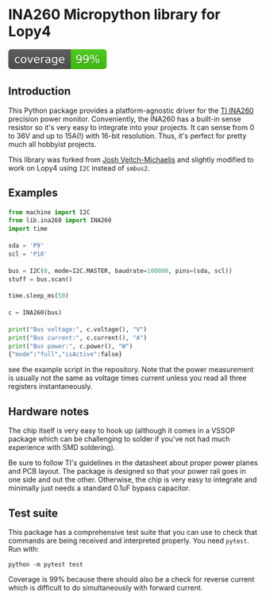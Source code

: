 # INA260 Micropython library for Lopy4
![coverage](coverage.svg)
## Introduction

This Python package provides a platform-agnostic driver for the [TI INA260](https://www.ti.com/product/INA260) precision power monitor. Conveniently, the INA260 has a built-in sense resistor so it's very easy to integrate into your projects. It can sense from 0 to 36V and up to 15A(!) with 16-bit resolution. Thus, it's perfect for pretty much all hobbyist projects.

This library was forked from [Josh Veitch-Michaelis](https://github.com/jveitchmichaelis) and slightly modified to work on Lopy4 using `I2C` instead of `smbus2`.  

## Examples
```python
from machine import I2C
from lib.ina260 import INA260
import time

sda = 'P9'
scl = 'P10'

bus = I2C(0, mode=I2C.MASTER, baudrate=100000, pins=(sda, scl))
stuff = bus.scan()

time.sleep_ms(50)

c = INA260(bus)

print("Bus voltage:", c.voltage(), "V")
print("Bus current:", c.current(), "A")
print("Bus power:", c.power(), "W")
{"mode":"full","isActive":false}
```

see the example script in the repository. Note that the power measurement is usually not the same as voltage times current unless you read all three registers instantaneously.

## Hardware notes

The chip itself is very easy to hook up (although it comes in a VSSOP package which can be challenging to solder if you've not had much experience with SMD soldering).

Be sure to follow TI's guidelines in the datasheet about proper power planes and PCB layout. The package is designed so that your power rail goes in one side and out the other. Otherwise, the chip is very easy to integrate and minimally just needs a standard 0.1uF bypass capacitor.

## Test suite

This package has a comprehensive test suite that you can use to check that commands are being received and interpreted properly. You need `pytest`. Run with:

```
python -m pytest test
```

Coverage is 99% because there should also be a check for reverse current which is difficult to do simultaneously with forward current.

